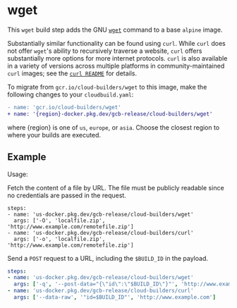 # wget

This `wget` build step adds the GNU [`wget`](https://www.gnu.org/software/wget/)
command to a base `alpine` image.

Substantially similar functionality can be found using `curl`. While `curl` does
not offer `wget`'s ability to recursively traverse a website, `curl` offers
substantially more options for more internet protocols. `curl` is also available
in a variety of versions across multiple platforms in community-maintained
`curl` images; see the [`curl README`](../curl) for details.

To migrate from `gcr.io/cloud-builders/wget` to this image, make the following
changes to your `cloudbuild.yaml`:

```diff
- name: 'gcr.io/cloud-builders/wget'
+ name: '{region}-docker.pkg.dev/gcb-release/cloud-builders/wget'
```

where {region} is one of `us`, `europe`, or `asia`. Choose the closest region to
where your builds are executed.

## Example

Usage:

Fetch the content of a file by URL. The file must be publicly readable since no
credentials are passed in the request.
```
steps:
- name: 'us-docker.pkg.dev/gcb-release/cloud-builders/wget'
  args: ['-O', 'localfile.zip', 'http://www.example.com/remotefile.zip']
- name: 'us-docker.pkg.dev/gcb-release/cloud-builders/curl'
  args: ['-o', 'localfile.zip', 'http://www.example.com/remotefile.zip']
```

Send a `POST` request to a URL, including the `$BUILD_ID` in the payload.
```yaml
steps:
- name: 'us-docker.pkg.dev/gcb-release/cloud-builders/wget'
  args: ['-q', '--post-data="{\"id\":\"$BUILD_ID\"}"', 'http://www.example.com']
- name: 'us-docker.pkg.dev/gcb-release/cloud-builders/curl'
  args: ['--data-raw', '"id=$BUILD_ID"', 'http://www.example.com']
```
